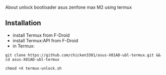 About
unlock bootloader asus zenfone max M2 using termux

## Installation

- install Termux from F-Droid
- install Termux:API from F-Droid
- in Termux:
```
git clone https://github.com/chicken3301/asus-X01AD-ubl-termux.git && cd asus-X01AD-ubl-termux
```

```
chmod +X termux-unlock.sh
```
